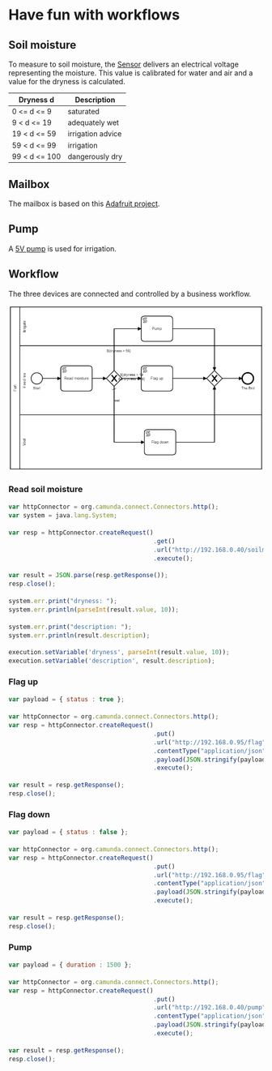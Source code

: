 # Have fun with workflows

## Soil moisture
To measure to soil moisture, the [Sensor](https://www.amazon.de/AZDelivery-Bodenfeuchtesensor-Hygrometer-kapazitiv-Arduino/dp/B07HJ6N1S4?pf_rd_p=0f6687bc-b0cb-44d9-9696-138c1879ad4f&pd_rd_wg=qVeJu&pf_rd_r=G0MBB8D6FN4A0QK7HZCZ&ref_=pd_gw_cr_simh&pd_rd_w=ljE2b&pd_rd_r=f5ef5e3b-2ae1-4525-bbc8-39a60900a4d1) delivers an electrical voltage representing the moisture. This value is calibrated for water and air and a value for the dryness is calculated.

Dryness d     | Description
------------- | -------------
0 <= d <= 9   | saturated
9 < d <= 19   | adequately wet 
19 < d <= 59  | irrigation advice
59 < d <= 99  | irrigation
99 < d <= 100 | dangerously dry

## Mailbox
The mailbox is based on this [Adafruit project](https://learn.adafruit.com/gmailbox/3d-printing-the-mailbox).

## Pump
A [5V pump](https://www.amazon.de/Homengineer-Tauchpumpe-Brunnen-Bew%C3%A4sserung-Raspberry/dp/B07PGQNKKC/ref=asc_df_B07PGQNKKC/) is used for irrigation.

## Workflow 
The three devices are connected and controlled by a business workflow. 

![](./doc/workflow.png "Workflow")

### Read soil moisture

```javascript
var httpConnector = org.camunda.connect.Connectors.http(); 
var system = java.lang.System;

var resp = httpConnector.createRequest()
                                        .get()
                                        .url("http://192.168.0.40/soilmoisture")
                                        .execute();

var result = JSON.parse(resp.getResponse());
resp.close();

system.err.print("dryness: ");
system.err.println(parseInt(result.value, 10));

system.err.print("description: ");
system.err.println(result.description);

execution.setVariable('dryness', parseInt(result.value, 10));
execution.setVariable('description', result.description);
```

### Flag up

```javascript
var payload = { status : true };

var httpConnector = org.camunda.connect.Connectors.http(); 
var resp = httpConnector.createRequest()
                                        .put()
                                        .url("http://192.168.0.95/flag")
                                        .contentType("application/json")
                                        .payload(JSON.stringify(payload ))
                                        .execute();

var result = resp.getResponse();
resp.close();
```
### Flag down

```javascript
var payload = { status : false };

var httpConnector = org.camunda.connect.Connectors.http(); 
var resp = httpConnector.createRequest()
                                        .put()
                                        .url("http://192.168.0.95/flag")
                                        .contentType("application/json")
                                        .payload(JSON.stringify(payload ))
                                        .execute();

var result = resp.getResponse();
resp.close();
```

### Pump

```javascript
var payload = { duration : 1500 };

var httpConnector = org.camunda.connect.Connectors.http(); 
var resp = httpConnector.createRequest()
                                        .put()
                                        .url("http://192.168.0.40/pump")
                                        .contentType("application/json")
                                        .payload(JSON.stringify(payload ))
                                        .execute();

var result = resp.getResponse();
resp.close();
```
